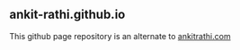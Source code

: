 ## ankit-rathi.github.io

This github page repository is an alternate to [ankitrathi.com](https://www.ankitrathi.com/)
